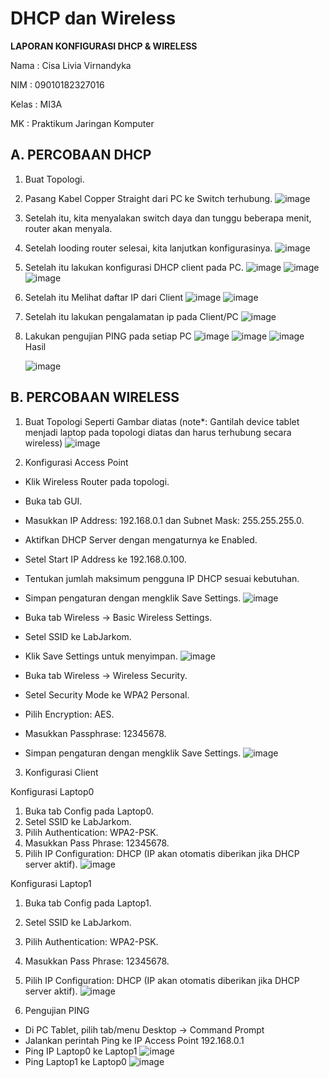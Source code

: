 # DHCP dan Wireless
**LAPORAN KONFIGURASI DHCP & WIRELESS**

Nama	: Cisa Livia Virnandyka

NIM	: 09010182327016

Kelas	: MI3A

MK	: Praktikum Jaringan Komputer

## A. PERCOBAAN DHCP
1.	Buat Topologi.
2.	Pasang Kabel Copper Straight dari PC ke Switch terhubung.
     ![image](https://github.com/user-attachments/assets/7af05a48-50cf-43c1-959f-cd9316659399)
3.	Setelah itu, kita menyalakan switch daya dan tunggu beberapa menit, router akan menyala.
4.	Setelah looding router selesai, kita lanjutkan konfigurasinya.
     ![image](https://github.com/user-attachments/assets/095a6916-44fa-4be9-9911-a4f125c6e893)
5.	Setelah itu lakukan konfigurasi DHCP client pada PC.
     ![image](https://github.com/user-attachments/assets/40ed6f51-78ab-4e62-b384-4d5ed6f78315)
     ![image](https://github.com/user-attachments/assets/3efd0f74-9e29-4c66-81d6-79c4f6f23cc5)
     ![image](https://github.com/user-attachments/assets/780e5957-c853-4028-9bf5-a67f249039ed)

6.	Setelah itu Melihat daftar IP dari Client
    ![image](https://github.com/user-attachments/assets/77b851cc-65fc-4e94-94a0-960c89d3d646)
    ![image](https://github.com/user-attachments/assets/5de31578-68bf-4dbc-a142-830c37f97def)

8.	Setelah itu lakukan pengalamatan ip pada Client/PC
    ![image](https://github.com/user-attachments/assets/1f93b23b-cf74-47b7-b27a-368e8d31630f)

9.	Lakukan pengujian PING pada setiap PC
    ![image](https://github.com/user-attachments/assets/84cf8df0-9543-49e0-950b-d86ff9b4a6e3)
    ![image](https://github.com/user-attachments/assets/6ebf1cb0-9d6b-4144-a822-11028dfa9ef9)
    ![image](https://github.com/user-attachments/assets/5134fcf4-02e8-4ba8-a228-b3398df7292c)
  Hasil
   
    ![image](https://github.com/user-attachments/assets/714155ca-559d-4b0b-bce5-025d8f2e1639)


## B. PERCOBAAN WIRELESS
1.	Buat Topologi Seperti Gambar diatas (note*: Gantilah device tablet menjadi laptop pada topologi diatas dan harus terhubung secara wireless)
    ![image](https://github.com/user-attachments/assets/c89754ac-8541-4dc4-aabc-529fa3675d9b)

2.	Konfigurasi Access Point
- Klik Wireless Router pada topologi.
- Buka tab GUI.
- Masukkan IP Address: 192.168.0.1 dan Subnet Mask: 255.255.255.0.
- Aktifkan DHCP Server dengan mengaturnya ke Enabled.
- Setel Start IP Address ke 192.168.0.100.
- Tentukan jumlah maksimum pengguna IP DHCP sesuai kebutuhan.
- Simpan pengaturan dengan mengklik Save Settings.
 ![image](https://github.com/user-attachments/assets/28745441-4948-4ed3-bc08-73b9e28ce548)

- Buka tab Wireless -> Basic Wireless Settings.
- Setel SSID ke LabJarkom.
- Klik Save Settings untuk menyimpan.
 ![image](https://github.com/user-attachments/assets/70ab12dd-8234-4518-8c22-b567d6de100d)

- Buka tab Wireless -> Wireless Security.
- Setel Security Mode ke WPA2 Personal.
- Pilih Encryption: AES.
- Masukkan Passphrase: 12345678.
- Simpan pengaturan dengan mengklik Save Settings.
 ![image](https://github.com/user-attachments/assets/dc67f610-5f81-4429-8a6e-8a2a8b3cad72)

3. Konfigurasi Client

  Konfigurasi Laptop0
  1.	Buka tab Config pada Laptop0.
  2.	Setel SSID ke LabJarkom.
  3.	Pilih Authentication: WPA2-PSK.
  4.	Masukkan Pass Phrase: 12345678.
  5.	Pilih IP Configuration: DHCP (IP akan otomatis diberikan jika DHCP server aktif).
   ![image](https://github.com/user-attachments/assets/40a7e49e-2bb0-401b-a33f-15a018c6f73e)

  Konfigurasi Laptop1
  1.	Buka tab Config pada Laptop1.
  2.	Setel SSID ke LabJarkom.
  3.	Pilih Authentication: WPA2-PSK.
  4.	Masukkan Pass Phrase: 12345678.
  5.	Pilih IP Configuration: DHCP (IP akan otomatis diberikan jika DHCP server aktif).
  ![image](https://github.com/user-attachments/assets/73f2689a-582b-4735-91b8-b3093ddb3679)

 
4. Pengujian PING
+	Di PC Tablet, pilih tab/menu Desktop -> Command Prompt
+	Jalankan perintah Ping ke IP Access Point 192.168.0.1
+	Ping IP  Laptop0 ke Laptop1
 ![image](https://github.com/user-attachments/assets/8e19984f-3394-43bf-a20e-4b6d6924750f)
+ Ping Laptop1 ke Laptop0
 ![image](https://github.com/user-attachments/assets/feb2aacb-c61c-4c84-a606-2a0c20567e4b)
